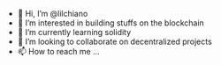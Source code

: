 - 👋 Hi, I’m @lilchiano
- 👀 I’m interested in building stuffs on the blockchain
- 🌱 I’m currently learning solidity
- 💞️ I’m looking to collaborate on decentralized projects
- 📫 How to reach me ...

<!---
lilchiano/lilchiano is a ✨ special ✨ repository because its `README.md` (this file) appears on your GitHub profile.
You can click the Preview link to take a look at your changes.
--->
